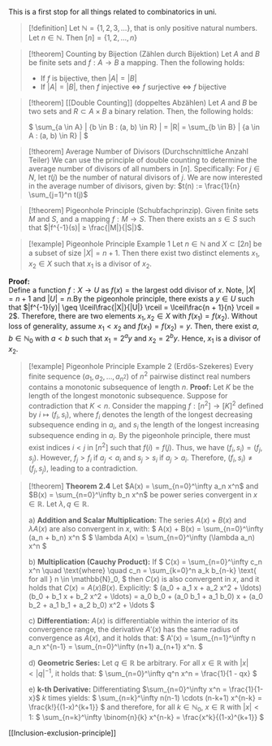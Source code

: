 This is a first stop for all things related to combinatorics in uni.

>[!definition] 
>Let $\mathbb{N}=\{1, 2, 3, \dots\}$, that is only positive natural numbers. Let $n \in \mathbb{N}$. Then $[n] = \{1, 2, \dots, n\}$


> [!theorem] Counting by Bijection (Zählen durch Bijektion)
> Let $A$ and $B$ be finite sets and $f:A \to B$ a mapping. Then the following holds:
> - If $f$ is bijective, then $|A|=|B|$
> - If $|A| = |B|$, then $f$ injective $\iff$ $f$ surjective $\iff$ $f$ bijective


> [!theorem] [[Double Counting]] (doppeltes Abzählen)
> Let $A$ and $B$ be two sets and $R \subset A \times B$ a binary relation. Then, the following holds:
> 
> $
> \sum_{a \in A} | \{b \in B : (a, b) \in R\} | = |R| = \sum_{b \in B} | \{a \in A : (a, b) \in R\} |
> $

> [!theorem] Average Number of Divisors (Durchschnittliche Anzahl Teiler)
> We can use the principle of double counting to determine the average number of divisors of all numbers in $[n]$. Specifically: For $j \in N$, let $t(j)$ be the number of natural divisors of $j$. We are now interested in the average number of divisors, given by:
> $t(n) := \frac{1}{n} \sum_{j=1}^n t(j)$

> [!theorem] Pigeonhole Principle (Schubfachprinzip).
> Given finite sets $M$ and $S$, and a mapping
> $f : M → S$. Then there exists an $s \in S$ such that $|f^{-1}(s)| ≥ \frac{|M|}{|S|}$.


>[!example] Pigeonhole Principle Example 1
Let $n \in \mathbb{N}$ and $X \subset [2n]$ be a subset of size $|X|=n + 1$. Then there exist two distinct elements $x_1, x_2 \in X$ such that $x_1$ is a divisor of $x_2$.


**Proof:**  
Define a function $f: X \rightarrow U$ as $f(x) = \text{the largest odd divisor of } x$. Note, $|X|=n+1$ and $|U|=n$.By the pigeonhole principle, there exists a $y \in U$ such that $|f^{-1}(y)| \geq \lceil\frac{|X|}{|U|} \rceil = \lceil\frac{n + 1}{n} \rceil = 2$. Therefore, there are two elements $x_1, x_2 \in X$ with $f(x_1) = f(x_2)$. Without loss of generality, assume $x_1 < x_2$ and $f(x_1) = f(x_2) = y$. Then, there exist $a, b \in \mathbb{N}_0$ with $a < b$ such that $x_1 = 2^a y$ and $x_2 = 2^b y$. Hence, $x_1$ is a divisor of $x_2$.

>[!example] Pigeonhole Principle Example 2 (Erdős-Szekeres)
Every finite sequence $(a_1, a_2, \ldots, a_{n^2})$ of $n^2$ pairwise distinct real numbers contains a monotonic subsequence of length $n$.
**Proof:**
Let $K$ be the length of the longest monotonic subsequence. Suppose for contradiction that $K < n$. Consider the mapping $f : [n^2] \rightarrow [K]^2$ defined by $i \mapsto (f_i, s_i)$, where $f_i$ denotes the length of the longest decreasing subsequence ending in $a_i$, and $s_i$ the length of the longest increasing subsequence ending in $a_i$. By the pigeonhole principle, there must exist indices $i < j$ in $[n^2]$ such that $f(i) = f(j)$. Thus, we have $(f_i, s_i) = (f_j, s_j)$. However, $f_j > f_i$ if $a_j < a_i$ and $s_j > s_i$ if $a_j > a_i$. Therefore, $(f_i, s_i) \neq (f_j, s_j)$, leading to a contradiction.



> [!theorem]
> **Theorem 2.4** Let $A(x) = \sum_{n=0}^\infty a_n x^n$ and $B(x) = \sum_{n=0}^\infty b_n x^n$ be power series convergent in $x \in \mathbb{R}$. Let $\lambda, q \in \mathbb{R}$.
> 
> a) **Addition and Scalar Multiplication:** The series $A(x) + B(x)$ and $\lambda A(x)$ are also convergent in $x$, with:
> $
> A(x) + B(x) = \sum_{n=0}^\infty (a_n + b_n) x^n
> $
> $
> \lambda A(x) = \sum_{n=0}^\infty (\lambda a_n) x^n
> $
> 
> b) **Multiplication (Cauchy Product):** If
> $
> C(x) = \sum_{n=0}^\infty c_n x^n \quad \text{where} \quad c_n = \sum_{k=0}^n a_k b_{n-k} \text{ for all } n \in \mathbb{N}_0,
> $
> then $C(x)$ is also convergent in $x$, and it holds that $C(x) = A(x)B(x)$. Explicitly:
> $
> (a_0 + a_1 x + a_2 x^2 + \ldots)(b_0 + b_1 x + b_2 x^2 + \ldots) = a_0 b_0 + (a_0 b_1 + a_1 b_0) x + (a_0 b_2 + a_1 b_1 + a_2 b_0) x^2 + \ldots
> $
> 
> c) **Differentiation:** $A(x)$ is differentiable within the interior of its convergence range, the derivative $A'(x)$ has the same radius of convergence as $A(x)$, and it holds that:
> $
> A'(x) = \sum_{n=1}^\infty n a_n x^{n-1} = \sum_{n=0}^\infty (n+1) a_{n+1} x^n.
> $
> 
> d) **Geometric Series:** Let $q \in \mathbb{R}$ be arbitrary. For all $x \in \mathbb{R}$ with $|x| < |q|^{-1}$, it holds that:
> $
> \sum_{n=0}^\infty q^n x^n = \frac{1}{1 - qx}
> $
> 
> e) **k-th Derivative:** Differentiating $\sum_{n=0}^\infty x^n = \frac{1}{1-x}$ $k$ times yields:
> $
> \sum_{n=k}^\infty n(n-1) \cdots (n-k+1) x^{n-k} = \frac{k!}{(1-x)^{k+1}}
> $
> and therefore, for all $k \in \mathbb{N}_0$, $x \in \mathbb{R}$ with $|x| < 1$:
> $
> \sum_{n=k}^\infty \binom{n}{k} x^{n-k} = \frac{x^k}{(1-x)^{k+1}}
> $


[[Inclusion-exclusion-principle]]